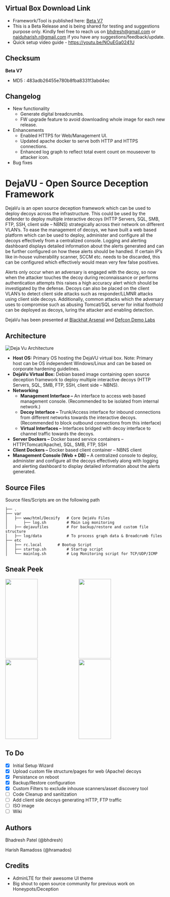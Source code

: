 
## Virtual Box Download Link
- Framework/Tool is published here: [Beta V7](http://bit.ly/2pFCn2R)
- This is a Beta Release and is being shared for testing and suggestions purpose only. Kindly feel free to reach us on bhdresh@gmail.com or naiduharish.r@gmail.com if you have any suggestions/feedback/update.
- Quick setup video guide - https://youtu.be/NOuEGa0241U

## Checksum

**Beta V7**

  - MD5 : 483adb26455e780b8fba8331f3abd4ec
 
 ## Changelog
 
 - New functionality
 	- Generate digital breadcrumbs.
	- FW upgrade feature to avoid downloading whole image for each new release.
 - Enhancements
 	- Enabled HTTPS for Web/Management UI.
 	- Updated apache docker to serve both HTTP and HTTPS connections.
 	- Enhanced log graph to reflect total event count on mouseover to attacker icon.
 - Bug fixes


# DejaVU - Open Source Deception Framework

DejaVu is an open source deception framework which can be used to deploy decoys across the infrastructure. This could be used by the defender to deploy multiple interactive decoys (HTTP Servers, SQL, SMB, FTP, SSH, client side – NBNS) strategically across their network on different VLAN’s. To ease the management of decoys, we have built a web based platform which can be used to deploy, administer and configure all the decoys effectively from a centralized console. Logging and alerting dashboard displays detailed information about the alerts generated and can be further configured on how these alerts should be handled. If certain IP’s like in-house vulnerability scanner, SCCM etc. needs to be discarded, this can be configured which effectively would mean very few false positives. 

Alerts only occur when an adversary is engaged with the decoy, so now when the attacker touches the decoy during reconnaissance or performs authentication attempts this raises a high accuracy alert which should be investigated by the defense. Decoys can also be placed on the client VLAN’s to detect client side attacks such as responder/LLMNR attacks using client side decoys. Additionally, common attacks which the adversary uses to compromise such as abusing Tomcat/SQL server for initial foothold can be deployed as decoys, luring the attacker and enabling detection.

DejaVu has been presented at [Blackhat Arsenal](https://www.blackhat.com/us-18/arsenal.html#dejavu-an-open-source-deception-framework) and [Defcon Demo Labs](https://www.defcon.org/html/defcon-26/dc-26-demolabs.html#DejaVU)

## Architecture
![Deja Vu Architecture](https://github.com/bhdresh/Dejavu/blob/master/images/DejaVu_Architecture.png)
 - **Host OS:** Primary OS hosting the DejaVU virtual box. Note: Primary   
   host can be OS independent Windows/Linux and can be based on      
   corporate hardening guidelines.
 - **DejaVu Virtual Box:** Debian based image containing open source deception framework to deploy multiple interactive decoys (HTTP Servers, SQL, SMB, FTP, SSH, client side – NBNS).
 - **Networking**
	 - **Management Interface –** An interface to access web based management console. (Recommended to be isolated from internal network.)
	 - **Decoy Interface –** Trunk/Access interface for inbound connections from different networks towards the interactive decoys. (Recommended to block outbound connections from this interface)
	 - **Virtual Interfaces –** Interfaces bridged with decoy interface to channel traffic towards the decoys. 
- **Server Dockers –** Docker based service containers – HTTP(Tomcat/Apache), SQL, SMB, FTP, SSH
- **Client Dockers –** Docker based client container – NBNS client
- **Management Console (Web + DB) –** A centralized console to deploy, administer and configure all the decoys effectively along with logging and alerting dashboard to display detailed information about the alerts generated.


## Source Files

Source files/Scripts are on the following path

```
├── .
├── var                   
│   ├── www/html/Decoify   # Core DejaVu Files
│       ├── log.sh         # Main Log monitoring 
│   ├── dejavufiles        # For backup/restore and custom file structure
│   ├── log/data           # To process graph data & Breadcrumb files
├── etc 
│   ├── rc.local	   # Bootup Script
│   ├── startup.sh         # Startup script
│   └── mainlog.sh         # Log Monitoring script for TCP/UDP/ICMP
```

## Sneak Peek

<img src="https://github.com/bhdresh/Dejavu/blob/master/images/1.png" width="45%" height="250 px"> <img src="https://github.com/bhdresh/Dejavu/blob/master/images/2.png" width="45%" height="250 px"> <img src="https://github.com/bhdresh/Dejavu/blob/master/images/3.png" width="45%" height="250 px"> <img src="https://github.com/bhdresh/Dejavu/blob/master/images/4.png" width="45%" height="250 px">

## To Do
- [x] Initial Setup Wizard
- [x] Upload custom file structure/pages for web (Apache) decoys
- [x] Persistance on reboot
- [x] Backup/Restore configuration
- [x] Custom Filters to exclude inhouse scanners/asset discovery tool
- [ ] Code Cleanup and sanitization
- [ ] Add client side decoys generating HTTP, FTP traffic
- [ ] ISO image   
- [ ] Wiki

## Authors
Bhadresh Patel (@bhdresh)

Harish Ramadoss (@hramados)

## Credits

 - AdminLTE for their awesome UI theme
 - Big shout to open source community for previous work on Honeypots/Deception
